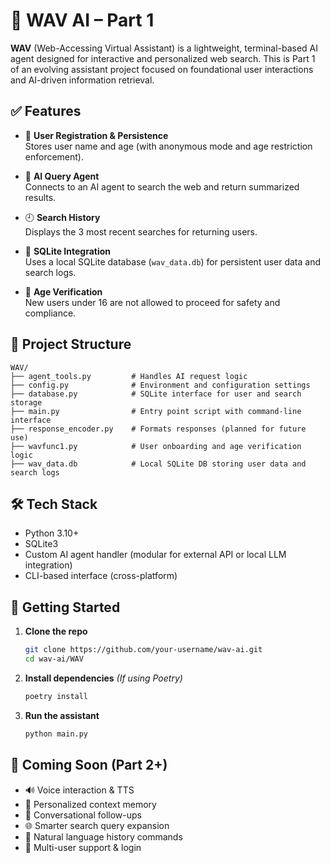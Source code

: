 # 🧠 WAV AI  – Part 1

**WAV** (Web-Accessing Virtual Assistant) is a lightweight, terminal-based AI agent designed for interactive and personalized web search. This is Part 1 of an evolving assistant project focused on foundational user interactions and AI-driven information retrieval.

## ✅ Features

- 👤 **User Registration & Persistence**  
  Stores user name and age (with anonymous mode and age restriction enforcement).

- 🧠 **AI Query Agent**  
  Connects to an AI agent to search the web and return summarized results.

- 🕘 **Search History**  
  Displays the 3 most recent searches for returning users.

- 📂 **SQLite Integration**  
  Uses a local SQLite database (`wav_data.db`) for persistent user data and search logs.

- 🚦 **Age Verification**  
  New users under 16 are not allowed to proceed for safety and compliance.

## 📁 Project Structure

```
WAV/
├── agent_tools.py         # Handles AI request logic
├── config.py              # Environment and configuration settings
├── database.py            # SQLite interface for user and search storage
├── main.py                # Entry point script with command-line interface
├── response_encoder.py    # Formats responses (planned for future use)
├── wavfunc1.py            # User onboarding and age verification logic
├── wav_data.db            # Local SQLite DB storing user data and search logs
```

## 🛠️ Tech Stack

- Python 3.10+
- SQLite3
- Custom AI agent handler (modular for external API or local LLM integration)
- CLI-based interface (cross-platform)

## 🚀 Getting Started

1. **Clone the repo**
   ```bash
   git clone https://github.com/your-username/wav-ai.git
   cd wav-ai/WAV
   ```

2. **Install dependencies**
   *(If using Poetry)*
   ```bash
   poetry install
   ```

3. **Run the assistant**
   ```bash
   python main.py
   ```

## 🧩 Coming Soon (Part 2+)

- 🔊 Voice interaction & TTS
- 🧬 Personalized context memory
- 🧭 Conversational follow-ups
- 🌐 Smarter search query expansion
- 📖 Natural language history commands
- 🔐 Multi-user support & login

